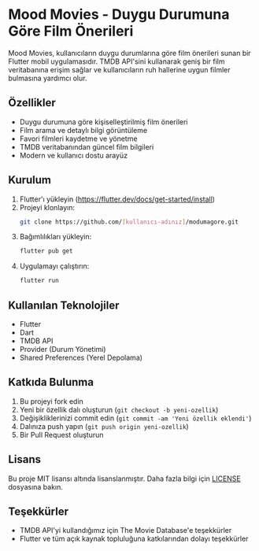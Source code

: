 # Mood Movies - Duygu Durumuna Göre Film Önerileri

Mood Movies, kullanıcıların duygu durumlarına göre film önerileri sunan bir Flutter mobil uygulamasıdır. TMDB API'sini kullanarak geniş bir film veritabanına erişim sağlar ve kullanıcıların ruh hallerine uygun filmler bulmasına yardımcı olur.

## Özellikler

- Duygu durumuna göre kişiselleştirilmiş film önerileri
- Film arama ve detaylı bilgi görüntüleme
- Favori filmleri kaydetme ve yönetme
- TMDB veritabanından güncel film bilgileri
- Modern ve kullanıcı dostu arayüz

## Kurulum

1. Flutter'ı yükleyin (https://flutter.dev/docs/get-started/install)
2. Projeyi klonlayın:
   ```bash
   git clone https://github.com/[kullanıcı-adınız]/modumagore.git
   ```
3. Bağımlılıkları yükleyin:
   ```bash
   flutter pub get
   ```
4. Uygulamayı çalıştırın:
   ```bash
   flutter run
   ```

## Kullanılan Teknolojiler

- Flutter
- Dart
- TMDB API
- Provider (Durum Yönetimi)
- Shared Preferences (Yerel Depolama)


## Katkıda Bulunma

1. Bu projeyi fork edin
2. Yeni bir özellik dalı oluşturun (`git checkout -b yeni-ozellik`)
3. Değişikliklerinizi commit edin (`git commit -am 'Yeni özellik eklendi'`)
4. Dalınıza push yapın (`git push origin yeni-ozellik`)
5. Bir Pull Request oluşturun

## Lisans

Bu proje MIT lisansı altında lisanslanmıştır. Daha fazla bilgi için [LICENSE](LICENSE) dosyasına bakın.

## Teşekkürler

- TMDB API'yi kullandığımız için The Movie Database'e teşekkürler
- Flutter ve tüm açık kaynak topluluğuna katkılarından dolayı teşekkürler
